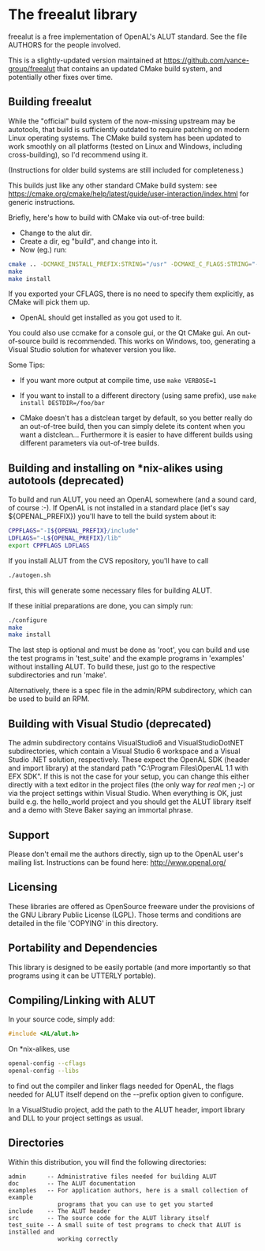 # The freealut library

freealut is a free implementation of OpenAL's ALUT standard. See the file
AUTHORS for the people involved.

This is a slightly-updated version maintained at
https://github.com/vance-group/freealut that contains an updated
CMake build system, and potentially other fixes over time.

## Building freealut

While the "official" build system of the now-missing upstream may be autotools,
that build is sufficiently outdated to require patching on modern
Linux operating systems. The CMake build system has been updated
to work smoothly on all platforms (tested on Linux and Windows,
including cross-building), so I'd recommend using it.

(Instructions for older build systems are still included for completeness.)

This builds just like any other standard CMake build system: see
<https://cmake.org/cmake/help/latest/guide/user-interaction/index.html> for generic instructions.

Briefly, here's how to build with CMake via out-of-tree build:

- Change to the alut dir.
- Create a dir, eg "build", and change into it.
- Now (eg.) run:

```sh
cmake .. -DCMAKE_INSTALL_PREFIX:STRING="/usr" -DCMAKE_C_FLAGS:STRING="-march=athlon-xp -O2"
make
make install
```

  If you exported your CFLAGS, there is no need to specify them
  explicitly, as CMake will pick them up.

- OpenAL should get installed as you got used to it.

You could also use ccmake for a console gui, or the Qt CMake gui.
An out-of-source build is recommended. This works on Windows, too,
generating a Visual Studio solution for whatever version you
like.

Some Tips:

- If you want more output at compile time, use `make VERBOSE=1`

- If you want to install to a different directory (using same prefix),
  use `make install DESTDIR=/foo/bar`

- CMake doesn't has a distclean target by default, so you better
  really do an out-of-tree build, then you can simply delete its
  content when you want a distclean... Furthermore it is easier to
  have different builds using different parameters via out-of-tree
  builds.

## Building and installing on *nix-alikes using autotools (deprecated)

To build and run ALUT, you need an OpenAL somewhere (and a sound card, of course
:-). If OpenAL is not installed in a standard place (let's say ${OPENAL_PREFIX})
you'll have to tell the build system about it:

```sh
CPPFLAGS="-I${OPENAL_PREFIX}/include"
LDFLAGS="-L${OPENAL_PREFIX}/lib"
export CPPFLAGS LDFLAGS
```

If you install ALUT from the CVS repository, you'll have to call

```sh
./autogen.sh
```

first, this will generate some necessary files for building ALUT.

If these initial preparations are done, you can simply run:

```sh
./configure
make
make install
```

The last step is optional and must be done as 'root', you can build and use the
test programs in 'test_suite' and the example programs in 'examples' without
installing ALUT. To build these, just go to the respective subdirectories and
run 'make'.

Alternatively, there is a spec file in the admin/RPM subdirectory, which can be
used to build an RPM.

## Building with Visual Studio (deprecated)

The admin subdirectory contains VisualStudio6 and VisualStudioDotNET
subdirectories, which contain a Visual Studio 6 workspace and a Visual Studio
.NET solution, respectively. These expect the OpenAL SDK (header and import
library) at the standard path "C:\Program Files\OpenAL 1.1 with EFX SDK". If
this is not the case for your setup, you can change this either directly with a
text editor in the project files (the only way for *real* men ;-) or via the
project settings within Visual Studio. When everything is OK, just build
e.g. the hello_world project and you should get the ALUT library itself and a
demo with Steve Baker saying an immortal phrase.

## Support

Please don't email me the authors directly, sign up to the OpenAL user's mailing
list. Instructions can be found here: <http://www.openal.org/>

## Licensing

These libraries are offered as OpenSource freeware under the provisions of the
GNU Library Public License (LGPL). Those terms and conditions are detailed in
the file 'COPYING' in this directory.

## Portability and Dependencies

This library is designed to be easily portable (and more importantly so that
programs using it can be UTTERLY portable).

## Compiling/Linking with ALUT

In your source code, simply add:

```c
#include <AL/alut.h>
```

On *nix-alikes, use

```sh
openal-config --cflags
openal-config --libs
```

to find out the compiler and linker flags needed for OpenAL, the flags needed
for ALUT itself depend on the --prefix option given to configure.

In a VisualStudio project, add the path to the ALUT header, import library and
DLL to your project settings as usual.

## Directories

Within this distribution, you will find the following directories:

```none
admin      -- Administrative files needed for building ALUT
doc        -- The ALUT documentation
examples   -- For application authors, here is a small collection of example
              programs that you can use to get you started
include    -- The ALUT header
src        -- The source code for the ALUT library itself
test_suite -- A small suite of test programs to check that ALUT is installed and
              working correctly
```

